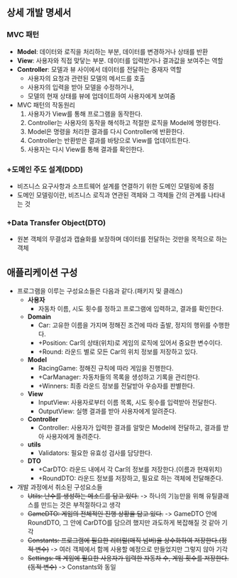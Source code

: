 ## 상세 개발 명세서

### MVC 패턴

- **Model**: 데이터와 로직을 처리하는 부분, 데이터를 변경하거나 상태를 반환
- **View**: 사용자와 직접 맞닿는 부분. 데이터를 입력받거나 결과값을 보여주는 역할
- **Controller**: 모델과 뷰 사이에서 데이터를 전달하는 중재자 역할
    - 사용자의 요청과 관련된 모델의 메서드를 호출
    - 사용자의 입력을 받아 모델을 수정하거나,
    - 모델의 현재 상태를 뷰에 업데이트하여 사용자에게 보여줌
- MVC 패턴의 작동원리
    1. 사용자가 View를 통해 프로그램을 동작한다.
    2. Controller는 사용자의 동작을 해석하고 적절한 로직을 Model에 명령한다.
    3. Model은 명령을 처리한 결과를 다시 Controller에 반환한다.
    4. Controller는 반환받은 결과를 바탕으로 View를 업데이트한다.
    5. 사용자는 다시 View를 통해 결과를 확인한다.

### +도메인 주도 설계(DDD)

- 비즈니스 요구사항과 소프트웨어 설계를 연결하기 위한 도메인 모델링에 중점
- 도메인 모델링이란, 비즈니스 로직과 연관된 객체와 그 객체들 간의 관계를 나타내는 것

### +Data Transfer Object(DTO)

- 원본 객체의 무결성과 캡슐화를 보장하며 데이터를 전달하는 것만을 목적으로 하는 객체

## 애플리케이션 구성

- 프로그램을 이루는 구성요소들은 다음과 같다.(패키지 및 클래스)
    - **사용자**
        - 자동차 이름, 시도 횟수를 정하고 프로그램에 입력하고, 결과를 확인한다.
    - **Domain**
        - Car: 고유한 이름을 가지며 정해진 조건에 따라 출발, 정지의 행위를 수행한다.
        - +Position: Car의 상태(위치)로 게임의 로직에 있어서 중요한 변수이다.
        - +Round: 라운드 별로 모든 Car의 위치 정보를 저장하고 있다.
    - **Model**
        - RacingGame: 정해진 규칙에 따라 게임을 진행한다.
        - +CarManager: 자동차들의 목록을 생성하고 기록을 관리한다.
        - +Winners: 최종 라운드 정보를 전달받아 우승자를 판별한다.
    - **View**
        - InputView: 사용자로부터 이름 목록, 시도 횟수를 입력받아 전달한다.
        - OutputView: 실행 결과를 받아 사용자에게 알려준다.
    - **Controller**
        - Controller: 사용자가 입력한 결과를 알맞은 Model에 전달하고, 결과를 받아 사용자에게 돌려준다.
    - **utils**
        - Validators: 필요한 유효성 검사를 담당한다.
    - **DTO**
        - +CarDTO: 라운드 내에서 각 Car의 정보를 저장한다.(이름과 현재위치)
        - +RoundDTO: 라운드 정보를 저장하고, 필요로 하는 객체에 전달해준다.
- 개발 과정에서 취소된 구성요소들
    - ~~Utils: 난수를 생성하는 메소드를 담고 있다.~~ -> 하나의 기능만을 위해 유틸클래스를 만드는 것은 부적절하다고 생각
    - ~~GameDTO: 게임의 전체적인 진행 상황을 담고 있다.~~ -> GameDTO 안에 RoundDTO, 그 안에 CarDTO를 담으려 했지만 과도하게 복잡해질 것 같아 기각
    - ~~Constants: 프로그램에 필요한 리터럴(매직 넘버)을 상수화하여 저장한다.(정적 변수)~~ -> 여러 객체에서 함께 사용할 예정으로 만들었지만 그렇지 않아 기각
    - ~~Settings: 매 게임에 필요한 사용자가 입력한 자동차 수, 게임 횟수를 저장한다.(동적 변수)~~ -> Constants와 동일
